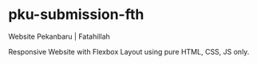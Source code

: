 # pku-submission-fth
Website Pekanbaru | Fatahillah

Responsive Website with Flexbox Layout using pure HTML, CSS, JS only.

